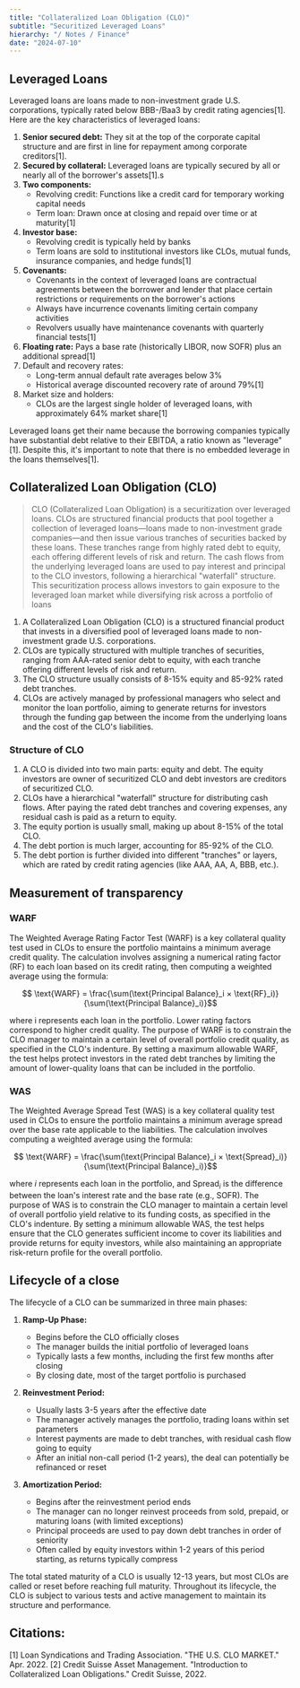 ```yaml
---
title: "Collateralized Loan Obligation (CLO)"
subtitle: "Securitized Leveraged Loans"
hierarchy: "/ Notes / Finance"
date: "2024-07-10"
---
```

## Leveraged Loans

Leveraged loans are loans made to non-investment grade U.S. corporations, typically rated below BBB-/Baa3 by credit rating agencies[1]. Here are the key characteristics of leveraged loans:

1. **Senior secured debt:** They sit at the top of the corporate capital structure and are first in line for repayment among corporate creditors[1].
2. **Secured by collateral:** Leveraged loans are typically secured by all or nearly all of the borrower's assets[1].s
3. **Two components:**
   - Revolving credit: Functions like a credit card for temporary working capital needs
   - Term loan: Drawn once at closing and repaid over time or at maturity[1]
4. **Investor base:** 
   - Revolving credit is typically held by banks
   - Term loans are sold to institutional investors like CLOs, mutual funds, insurance companies, and hedge funds[1]
5. **Covenants:**	
   - Covenants in the context of leveraged loans are contractual agreements between the borrower and lender that place certain restrictions or requirements on the borrower's actions
   - Always have incurrence covenants limiting certain company activities   
   - Revolvers usually have maintenance covenants with quarterly financial tests[1]
7. **Floating rate:** Pays a base rate (historically LIBOR, now SOFR) plus an additional spread[1]
8. Default and recovery rates:
   - Long-term annual default rate averages below 3%
   - Historical average discounted recovery rate of around 79%[1]
9. Market size and holders:
   - CLOs are the largest single holder of leveraged loans, with approximately 64% market share[1]

Leveraged loans get their name because the borrowing companies typically have substantial debt relative to their EBITDA, a ratio known as "leverage"[1]. Despite this, it's important to note that there is no embedded leverage in the loans themselves[1].

## Collateralized Loan Obligation (CLO)

> CLO (Collateralized Loan Obligation) is a securitization over leveraged loans. CLOs are structured financial products that pool together a collection of leveraged loans—loans made to non-investment grade companies—and then issue various tranches of securities backed by these loans. These tranches range from highly rated debt to equity, each offering different levels of risk and return. The cash flows from the underlying leveraged loans are used to pay interest and principal to the CLO investors, following a hierarchical "waterfall" structure. This securitization process allows investors to gain exposure to the leveraged loan market while diversifying risk across a portfolio of loans

1. A Collateralized Loan Obligation (CLO) is a structured financial product that invests in a diversified pool of leveraged loans made to non-investment grade U.S. corporations.
2. CLOs are typically structured with multiple tranches of securities, ranging from AAA-rated senior debt to equity, with each tranche offering different levels of risk and return.
3. The CLO structure usually consists of 8-15% equity and 85-92% rated debt tranches. 
4. CLOs are actively managed by professional managers who select and monitor the loan portfolio, aiming to generate returns for investors through the funding gap between the income from the underlying loans and the cost of the CLO's liabilities.

### Structure of CLO 

1. A CLO is divided into two main parts: equity and debt. The equity investors are owner of securitized CLO and debt investors are creditors of securitized CLO. 
2. CLOs have a hierarchical "waterfall" structure for distributing cash flows. After paying the rated debt tranches and covering expenses, any residual cash is paid as a return to equity.
3. The equity portion is usually small, making up about 8-15% of the total CLO.
4. The debt portion is much larger, accounting for 85-92% of the CLO.
5. The debt portion is further divided into different "tranches" or layers, which are rated by credit rating agencies (like AAA, AA, A, BBB, etc.).

## Measurement of transparency

### WARF

The Weighted Average Rating Factor Test (WARF) is a key collateral quality test used in CLOs to ensure the portfolio maintains a minimum average credit quality. The calculation involves assigning a numerical rating factor (RF) to each loan based on its credit rating, then computing a weighted average using the formula:

$$ \text{WARF} = \frac{\sum(\text{Principal Balance}_i × \text{RF}_i)} {\sum(\text{Principal Balance}_i)}$$

where i represents each loan in the portfolio. Lower rating factors correspond to higher credit quality. The purpose of WARF is to constrain the CLO manager to maintain a certain level of overall portfolio credit quality, as specified in the CLO's indenture. By setting a maximum allowable WARF, the test helps protect investors in the rated debt tranches by limiting the amount of lower-quality loans that can be included in the portfolio.

### WAS
The Weighted Average Spread Test (WAS) is a key collateral quality test used in CLOs to ensure the portfolio maintains a minimum average spread over the base rate applicable to the liabilities. The calculation involves computing a weighted average using the formula: 

$$ \text{WARF} = \frac{\sum(\text{Principal Balance}_i × \text{Spread}_i)} {\sum(\text{Principal Balance}_i)}$$

where $i$ represents each loan in the portfolio, and $\text{Spread}_i$ is the difference between the loan's interest rate and the base rate (e.g., SOFR). The purpose of WAS is to constrain the CLO manager to maintain a certain level of overall portfolio yield relative to its funding costs, as specified in the CLO's indenture. By setting a minimum allowable WAS, the test helps ensure that the CLO generates sufficient income to cover its liabilities and provide returns for equity investors, while also maintaining an appropriate risk-return profile for the overall portfolio.


## Lifecycle of a close
The lifecycle of a CLO can be summarized in three main phases:

1. **Ramp-Up Phase:**
   - Begins before the CLO officially closes
   - The manager builds the initial portfolio of leveraged loans
   - Typically lasts a few months, including the first few months after closing
   - By closing date, most of the target portfolio is purchased

2. **Reinvestment Period:**
   - Usually lasts 3-5 years after the effective date
   - The manager actively manages the portfolio, trading loans within set parameters
   - Interest payments are made to debt tranches, with residual cash flow going to equity
   - After an initial non-call period (1-2 years), the deal can potentially be refinanced or reset

3. **Amortization Period:**
   - Begins after the reinvestment period ends
   - The manager can no longer reinvest proceeds from sold, prepaid, or maturing loans (with limited exceptions)
   - Principal proceeds are used to pay down debt tranches in order of seniority
   - Often called by equity investors within 1-2 years of this period starting, as returns typically compress

The total stated maturity of a CLO is usually 12-13 years, but most CLOs are called or reset before reaching full maturity. Throughout its lifecycle, the CLO is subject to various tests and active management to maintain its structure and performance.

## Citations:
[1] Loan Syndications and Trading Association. "THE U.S. CLO MARKET." Apr. 2022.
[2] Credit Suisse Asset Management. "Introduction to Collateralized Loan Obligations." Credit Suisse, 2022.


